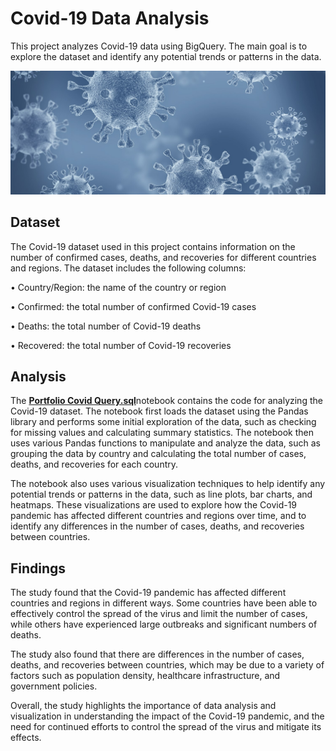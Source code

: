 # **Covid-19 Data Analysis** #
This project analyzes Covid-19 data using BigQuery. The main goal is to explore the dataset and identify any potential trends or patterns in the data.


![istock-1203824669.jpg](https://github.com/OlePole1/Portfolio_projects/blob/main/Covid%20Data%20Exploration/istock-1203824669.jpg)

## **Dataset** ##
The Covid-19 dataset used in this project contains information on the number of confirmed cases, deaths, and recoveries for different countries and regions. The dataset includes the following columns:

• Country/Region: the name of the country or region

• Confirmed: the total number of confirmed Covid-19 cases

• Deaths: the total number of Covid-19 deaths

• Recovered: the total number of Covid-19 recoveries


## **Analysis** ##
The [**Portfolio Covid Query.sql**](https://github.com/OlePole1/Portfolio_projects/blob/main/Covid%20Data%20Exploration/Portfolio%20Covid%20Query.sql)notebook contains the code for analyzing the Covid-19 dataset. The notebook first loads the dataset using the Pandas library and performs some initial exploration of the data, such as checking for missing values and calculating summary statistics. The notebook then uses various Pandas functions to manipulate and analyze the data, such as grouping the data by country and calculating the total number of cases, deaths, and recoveries for each country.

The notebook also uses various visualization techniques to help identify any potential trends or patterns in the data, such as line plots, bar charts, and heatmaps. These visualizations are used to explore how the Covid-19 pandemic has affected different countries and regions over time, and to identify any differences in the number of cases, deaths, and recoveries between countries.

## **Findings** ##
The study found that the Covid-19 pandemic has affected different countries and regions in different ways. Some countries have been able to effectively control the spread of the virus and limit the number of cases, while others have experienced large outbreaks and significant numbers of deaths.

The study also found that there are differences in the number of cases, deaths, and recoveries between countries, which may be due to a variety of factors such as population density, healthcare infrastructure, and government policies.

Overall, the study highlights the importance of data analysis and visualization in understanding the impact of the Covid-19 pandemic, and the need for continued efforts to control the spread of the virus and mitigate its effects.
